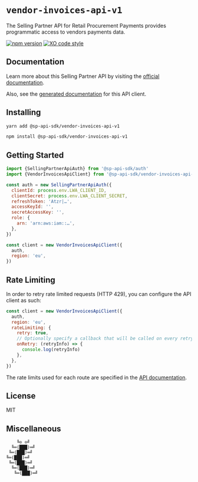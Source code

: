 # `vendor-invoices-api-v1`

The Selling Partner API for Retail Procurement Payments provides programmatic access to vendors payments data.

[![npm version](https://badgen.net/npm/v/@sp-api-sdk/vendor-invoices-api-v1)](https://www.npmjs.com/package/@sp-api-sdk/vendor-invoices-api-v1)
[![XO code style](https://badgen.net/badge/code%20style/XO/cyan)](https://github.com/xojs/xo)

## Documentation

Learn more about this Selling Partner API by visiting the [official documentation](https://github.com/amzn/selling-partner-api-docs/tree/main/references/vendor-invoices-api/vendorInvoices.md).

Also, see the [generated documentation](https://bizon.github.io/selling-partner-api-sdk/modules/_sp_api_sdk_vendor_invoices_api_v1.html) for this API client.

## Installing

```sh
yarn add @sp-api-sdk/vendor-invoices-api-v1
```

```sh
npm install @sp-api-sdk/vendor-invoices-api-v1
```

## Getting Started

```javascript
import {SellingPartnerApiAuth} from '@sp-api-sdk/auth'
import {VendorInvoicesApiClient} from '@sp-api-sdk/vendor-invoices-api-v1'

const auth = new SellingPartnerApiAuth({
  clientId: process.env.LWA_CLIENT_ID,
  clientSecret: process.env.LWA_CLIENT_SECRET,
  refreshToken: 'Atzr|…',
  accessKeyId: '',
  secretAccessKey: '',
  role: {
    arn: 'arn:aws:iam::…',
  },
})

const client = new VendorInvoicesApiClient({
  auth,
  region: 'eu',
})
```

## Rate Limiting

In order to retry rate limited requests (HTTP 429), you can configure the API client as such:

```javascript
const client = new VendorInvoicesApiClient({
  auth,
  region: 'eu',
  rateLimiting: {
    retry: true,
    // Optionally specify a callback that will be called on every retry.
    onRetry: (retryInfo) => {
      console.log(retryInfo)
    },
  },
})
```

The rate limits used for each route are specified in the [API documentation]((https://github.com/amzn/selling-partner-api-docs/tree/main/references/vendor-invoices-api/vendorInvoices.md)).

## License

MIT

## Miscellaneous

```
    ╚⊙ ⊙╝
  ╚═(███)═╝
 ╚═(███)═╝
╚═(███)═╝
 ╚═(███)═╝
  ╚═(███)═╝
   ╚═(███)═╝
```
